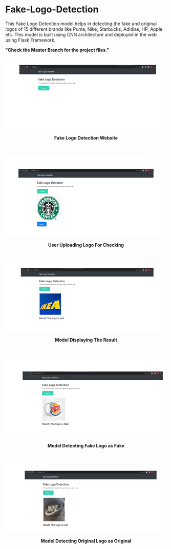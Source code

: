 # Fake-Logo-Detection
This Fake Logo Detection model helps in detecting the fake and original logos of 15 different brands like Puma, Nike, Starbucks, Adidias, HP, Apple etc. This model is built using CNN architecture and deployed in the web using Flask Framework.

<Strong>"Check the Master Branch for the project files."</Strong>

![](Website.png)
<div align="center">
  <strong>Fake Logo Detection Website</strong>
</div>
<br>
<br>

![](UserUploadingLogoForChecking.png)
<div align="center">
  <strong>User Uploading Logo For Checking</strong>
</div>
<br>
<br>

![](ModelDisplayingTheResult.png)
<div align="center">
  <strong>Model Displaying The Result</strong>
</div>
<br>
<br>

![](ModelDetectingFakeLogoasFake.png)
<div align="center">
  <strong>Model Detecting Fake Logo as Fake</strong>
</div>
<br>
<br>

![](ModelDetectingOriginalLogoasOriginal.png)
<div align="center">
  <strong>Model Detecting Original Logo as Original</strong>
</div>
<br>
<br>

